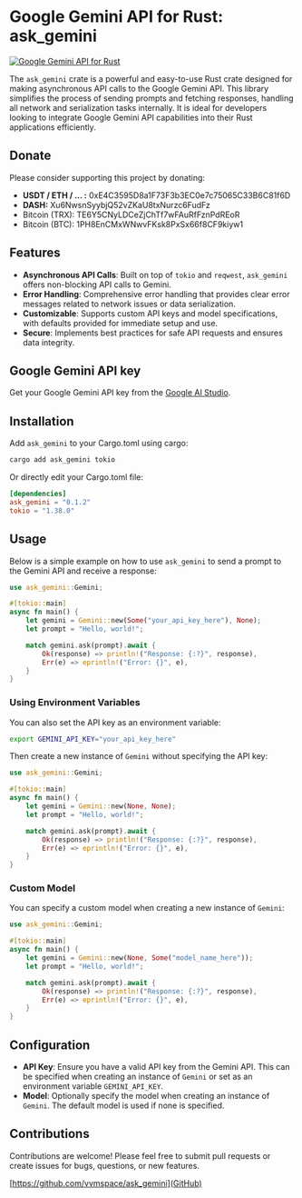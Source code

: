 
# Google Gemini API for Rust: ask_gemini

[![Google Gemini API for Rust](https://img.youtube.com/vi/Gs-5PHfKonE/0.jpg)](https://www.youtube.com/watch?v=Gs-5PHfKonE)

The `ask_gemini` crate is a powerful and easy-to-use Rust crate designed for making asynchronous API calls to the Google Gemini API. This library simplifies the process of sending prompts and fetching responses, handling all network and serialization tasks internally. It is ideal for developers looking to integrate Google Gemini API capabilities into their Rust applications efficiently.

## Donate

Please consider supporting this project by donating:

- **USDT / ETH / ... :** 0xE4C3595D8a1F73F3b3EC0e7c75065C33B6C81f6D
- **DASH:** Xu6NwsnSyybjQ52vZKaU8txNurzc6FudFz
- Bitcoin (TRX): TE6Y5CNyLDCeZjChTf7wFAuRfFznPdREoR
- Bitcoin (BTC): 1PH8EnCMxWNwvFKsk8PxSx66f8CF9kiyw1

## Features

- **Asynchronous API Calls**: Built on top of `tokio` and `reqwest`, `ask_gemini` offers non-blocking API calls to Gemini.
- **Error Handling**: Comprehensive error handling that provides clear error messages related to network issues or data serialization.
- **Customizable**: Supports custom API keys and model specifications, with defaults provided for immediate setup and use.
- **Secure**: Implements best practices for safe API requests and ensures data integrity.

## Google Gemini API key

Get your Google Gemini API key from the [Google AI Studio](https://aistudio.google.com/app/apikey).

## Installation

Add `ask_gemini` to your Cargo.toml using cargo:

```bash
cargo add ask_gemini tokio
```

Or directly edit your Cargo.toml file:

```toml
[dependencies]
ask_gemini = "0.1.2"
tokio = "1.38.0"
```

## Usage

Below is a simple example on how to use `ask_gemini` to send a prompt to the Gemini API and receive a response:

```rust
use ask_gemini::Gemini;

#[tokio::main]
async fn main() {
    let gemini = Gemini::new(Some("your_api_key_here"), None);
    let prompt = "Hello, world!";

    match gemini.ask(prompt).await {
        Ok(response) => println!("Response: {:?}", response),
        Err(e) => eprintln!("Error: {}", e),
    }
}
```

### Using Environment Variables

You can also set the API key as an environment variable:

```bash
export GEMINI_API_KEY="your_api_key_here"
```

Then create a new instance of `Gemini` without specifying the API key:

```rust
use ask_gemini::Gemini;

#[tokio::main]
async fn main() {
    let gemini = Gemini::new(None, None);
    let prompt = "Hello, world!";

    match gemini.ask(prompt).await {
        Ok(response) => println!("Response: {:?}", response),
        Err(e) => eprintln!("Error: {}", e),
    }
}
```

### Custom Model

You can specify a custom model when creating a new instance of `Gemini`:

```rust
use ask_gemini::Gemini;

#[tokio::main]
async fn main() {
    let gemini = Gemini::new(None, Some("model_name_here"));
    let prompt = "Hello, world!";

    match gemini.ask(prompt).await {
        Ok(response) => println!("Response: {:?}", response),
        Err(e) => eprintln!("Error: {}", e),
    }
}
```

## Configuration

- **API Key**: Ensure you have a valid API key from the Gemini API. This can be specified when creating an instance of `Gemini` or set as an environment variable `GEMINI_API_KEY`.
- **Model**: Optionally specify the model when creating an instance of `Gemini`. The default model is used if none is specified.

## Contributions

Contributions are welcome! Please feel free to submit pull requests or create issues for bugs, questions, or new features.

[https://github.com/vvmspace/ask_gemini](GitHub)